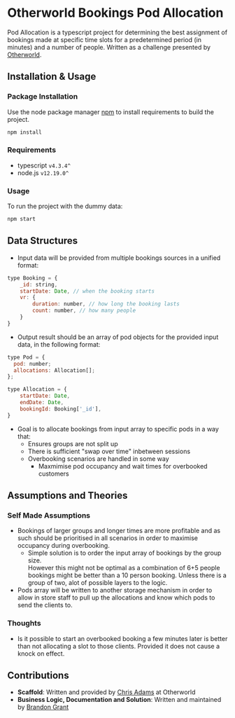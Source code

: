 # Otherworld Bookings Pod Allocation

Pod Allocation is a typescript project for determining the best assignment of bookings made at specific time slots for a predetermined period (in minutes) and a number of people. Written as a challenge presented by [Otherworld](https://other.world).

## Installation & Usage

### Package Installation

Use the node package manager [npm](https://docs.npmjs.com/cli/v7/configuring-npm/install) to install requirements to build the project.

```bash
npm install
```

### Requirements
- typescript `v4.3.4^`
- node.js `v12.19.0^`

### Usage

To run the project with the dummy data:

```bash
npm start
```

## Data Structures
- Input data will be provided from multiple bookings sources in a unified format:
```javascript
type Booking = {
    _id: string,
    startDate: Date, // when the booking starts
    vr: {
        duration: number, // how long the booking lasts
        count: number, // how many people
    }
}
```
- Output result should be an array of pod objects for the provided input data, in the following format:
```javascript
type Pod = {
  pod: number;
  allocations: Allocation[];
};

type Allocation = {
    startDate: Date,
    endDate: Date,
    bookingId: Booking['_id'],
}
```
- Goal is to allocate bookings from input array to specific pods in a way that:
    - Ensures groups are not split up
    - There is sufficient "swap over time" inbetween sessions
    - Overbooking scenarios are handled in some way
        - Maxmimise pod occupancy and wait times for overbooked customers

## Assumptions and Theories
### Self Made Assumptions
- Bookings of larger groups and longer times are more profitable and as such should be prioritised in all scenarios in order to maximise occupancy during overbooking. <br>
    - Simple solution is to order the input array of bookings by the group size.<br>
    However this might not be optimal as a combination of 6+5 people bookings might be better than a 10 person booking. Unless there is a group of two, alot of possible layers to the logic.
- Pods array will be written to another storage mechanism in order to allow in store staff to pull up the allocations and know which pods to send the clients to.

### Thoughts 
- Is it possible to start an overbooked booking a few minutes later is better than not allocating a slot to those clients. Provided it does not cause a knock on effect.

## Contributions

- **Scaffold**: Written and provided by [Chris Adams](mailto:chris@thedreamcorporation.com) at Otherworld
- **Business Logic, Documentation and Solution**: Written and maintained by [Brandon Grant](mailto:brandon.kevin.grant@gmail.com)